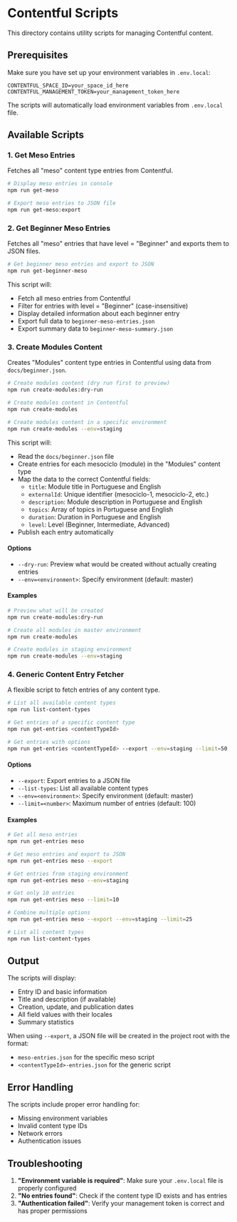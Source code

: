 # Contentful Scripts

This directory contains utility scripts for managing Contentful content.

## Prerequisites

Make sure you have set up your environment variables in `.env.local`:

```env
CONTENTFUL_SPACE_ID=your_space_id_here
CONTENTFUL_MANAGEMENT_TOKEN=your_management_token_here
```

The scripts will automatically load environment variables from `.env.local` file.

## Available Scripts

### 1. Get Meso Entries

Fetches all "meso" content type entries from Contentful.

```bash
# Display meso entries in console
npm run get-meso

# Export meso entries to JSON file
npm run get-meso:export
```

### 2. Get Beginner Meso Entries

Fetches all "meso" entries that have level = "Beginner" and exports them to JSON files.

```bash
# Get beginner meso entries and export to JSON
npm run get-beginner-meso
```

This script will:

- Fetch all meso entries from Contentful
- Filter for entries with level = "Beginner" (case-insensitive)
- Display detailed information about each beginner entry
- Export full data to `beginner-meso-entries.json`
- Export summary data to `beginner-meso-summary.json`

### 3. Create Modules Content

Creates "Modules" content type entries in Contentful using data from `docs/beginner.json`.

```bash
# Create modules content (dry run first to preview)
npm run create-modules:dry-run

# Create modules content in Contentful
npm run create-modules

# Create modules content in a specific environment
npm run create-modules --env=staging
```

This script will:

- Read the `docs/beginner.json` file
- Create entries for each mesociclo (module) in the "Modules" content type
- Map the data to the correct Contentful fields:
  - `title`: Module title in Portuguese and English
  - `externalId`: Unique identifier (mesociclo-1, mesociclo-2, etc.)
  - `description`: Module description in Portuguese and English
  - `topics`: Array of topics in Portuguese and English
  - `duration`: Duration in Portuguese and English
  - `level`: Level (Beginner, Intermediate, Advanced)
- Publish each entry automatically

#### Options

- `--dry-run`: Preview what would be created without actually creating entries
- `--env=<environment>`: Specify environment (default: master)

#### Examples

```bash
# Preview what will be created
npm run create-modules:dry-run

# Create all modules in master environment
npm run create-modules

# Create modules in staging environment
npm run create-modules --env=staging
```

### 4. Generic Content Entry Fetcher

A flexible script to fetch entries of any content type.

```bash
# List all available content types
npm run list-content-types

# Get entries of a specific content type
npm run get-entries <contentTypeId>

# Get entries with options
npm run get-entries <contentTypeId> --export --env=staging --limit=50
```

#### Options

- `--export`: Export entries to a JSON file
- `--list-types`: List all available content types
- `--env=<environment>`: Specify environment (default: master)
- `--limit=<number>`: Maximum number of entries (default: 100)

#### Examples

```bash
# Get all meso entries
npm run get-entries meso

# Get meso entries and export to JSON
npm run get-entries meso --export

# Get entries from staging environment
npm run get-entries meso --env=staging

# Get only 10 entries
npm run get-entries meso --limit=10

# Combine multiple options
npm run get-entries meso --export --env=staging --limit=25

# List all content types
npm run list-content-types
```

## Output

The scripts will display:

- Entry ID and basic information
- Title and description (if available)
- Creation, update, and publication dates
- All field values with their locales
- Summary statistics

When using `--export`, a JSON file will be created in the project root with the format:

- `meso-entries.json` for the specific meso script
- `<contentTypeId>-entries.json` for the generic script

## Error Handling

The scripts include proper error handling for:

- Missing environment variables
- Invalid content type IDs
- Network errors
- Authentication issues

## Troubleshooting

1. **"Environment variable is required"**: Make sure your `.env.local` file is properly configured
2. **"No entries found"**: Check if the content type ID exists and has entries
3. **"Authentication failed"**: Verify your management token is correct and has proper permissions
